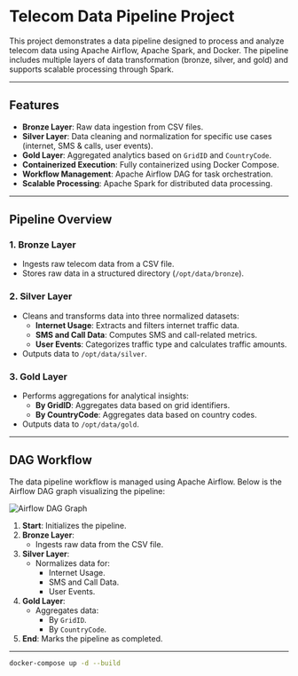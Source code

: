# **Telecom Data Pipeline Project**

This project demonstrates a data pipeline designed to process and analyze telecom data using Apache Airflow, Apache Spark, and Docker. The pipeline includes multiple layers of data transformation (bronze, silver, and gold) and supports scalable processing through Spark.

---

## **Features**

- **Bronze Layer**: Raw data ingestion from CSV files.
- **Silver Layer**: Data cleaning and normalization for specific use cases (internet, SMS & calls, user events).
- **Gold Layer**: Aggregated analytics based on `GridID` and `CountryCode`.
- **Containerized Execution**: Fully containerized using Docker Compose.
- **Workflow Management**: Apache Airflow DAG for task orchestration.
- **Scalable Processing**: Apache Spark for distributed data processing.

---

## **Pipeline Overview**

### **1. Bronze Layer**
- Ingests raw telecom data from a CSV file.
- Stores raw data in a structured directory (`/opt/data/bronze`).

### **2. Silver Layer**
- Cleans and transforms data into three normalized datasets:
  - **Internet Usage**: Extracts and filters internet traffic data.
  - **SMS and Call Data**: Computes SMS and call-related metrics.
  - **User Events**: Categorizes traffic type and calculates traffic amounts.
- Outputs data to `/opt/data/silver`.

### **3. Gold Layer**
- Performs aggregations for analytical insights:
  - **By GridID**: Aggregates data based on grid identifiers.
  - **By CountryCode**: Aggregates data based on country codes.
- Outputs data to `/opt/data/gold`.

---

## **DAG Workflow**

The data pipeline workflow is managed using Apache Airflow. Below is the Airflow DAG graph visualizing the pipeline:

![Airflow DAG Graph](![image](https://github.com/user-attachments/assets/ae1f0b0e-3249-4ed1-8368-e3ad9fd28bbb))

1. **Start**: Initializes the pipeline.
2. **Bronze Layer**:
    - Ingests raw data from the CSV file.
3. **Silver Layer**:
    - Normalizes data for:
      - Internet Usage.
      - SMS and Call Data.
      - User Events.
4. **Gold Layer**:
    - Aggregates data:
      - By `GridID`.
      - By `CountryCode`.
5. **End**: Marks the pipeline as completed.

---
```bash
docker-compose up -d --build
```
